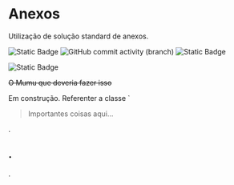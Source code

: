 # Anexos
 Utilização de solução standard de anexos.

![Static Badge](https://img.shields.io/badge/development-abap-blue)
![GitHub commit activity (branch)](https://img.shields.io/github/commit-activity/t/edmilson-nascimento/anexos)
![Static Badge](https://img.shields.io/badge/murilo.borges-abap-lime)

![Static Badge](https://img.shields.io/badge/paulo.amor-abap-darkgrey)


~~O Mumu que deveria fazer isso~~

Em construção.
Referenter a classe `

> Importantes coisas aqui...

.
## .

.
